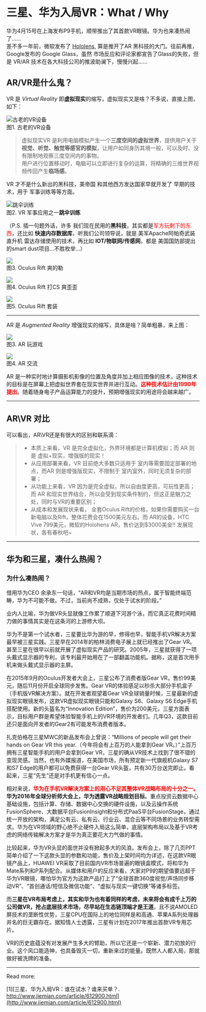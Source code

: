 # 三星、华为入局VR：What / Why

华为4月15号在上海发布P9手机，顺带推出了其首款VR眼镜。华为也来凑热闹了……  
差不多一年前，微软发布了 [Hololens][1], 算是推开了AR 黑科技的大门。往前再推，Google发布的 Google Glass，虽然 市场反应和评论家都宣告了Glass的失败，但是 VR/AR 技术在各大科技公司的推波助澜下，慢慢兴起……

## AR/VR是什么鬼？

VR 是 *Virtual Reality* 即**虚拟现实**的缩写，虚拟现实又是啥？不多说，直接上图，如下：

![古老的VR设备](http://7xsyqy.com2.z0.glb.clouddn.com/1-vr-1.jpeg)  
图1. 古老的VR设备

> 虚拟现实VR 是利用电脑模拟产生一个**三度空间的虚拟世界**，提供用户关于**视觉、听觉、触觉等感官的模拟**，让用户如同身历其境一般，可以及时、没有限制地观察三度空间内的事物。  
> 用户进行位置移动时，电脑可以立即进行复杂的运算，将精确的三维世界视频传回产生**临场感**。

VR 才不是什么新出的黑科技，美帝国 和其他西方发达国家早就开发了 早期的技术，用于 军事训练等等方面。

![跳伞训练](http://7xsyqy.com2.z0.glb.clouddn.com/1-240px-VR-Helm.jpg)  
图2. VR 军事应用之一**跳伞训练**

（P.S. 插一句题外话，许多 我们现在民用的**黑科技**，其实都是<font color="red">军方玩剩下的东西</font>，还比如  **快速内存数据库**，听我们公司领导说，就是 美军Apache阿帕奇武装直升机 雷达存储使用的技术，再比如 **IOT/物联网/传感网**，都是 美国国防部提出的smart dust项目...不胜枚举...）

![](http://7xsyqy.com2.z0.glb.clouddn.com/1-240px-VR-Helm-2.jpg)  
图3. Oculus Rift  爽的勒

![](http://7xsyqy.com2.z0.glb.clouddn.com/1-VR-4.jpg)   
图4. Oculus Rift 打CS 爽歪歪

![](http://7xsyqy.com2.z0.glb.clouddn.com/1-VR-5images.jpg)  
图5. Oculus Rift  套装


----  


AR 是 *Augmented Reality* 增强现实的缩写，具体是啥？简单粗暴，来上图：

![](http://7xsyqy.com2.z0.glb.clouddn.com/1-AR1.jpg)  
图3. AR 玩游戏

![](http://7xsyqy.com2.z0.glb.clouddn.com/1-AR-2.jpg)  
图4. AR 交流



AR 是一种实时地计算摄影机影像的位置及角度并加上相应图像的技术，这种技术的目标是在屏幕上把虚拟世界套在现实世界并进行互动。<font color="red">**这种技术估计由1990年提出**</font>。随着随身电子产品运算能力的提升，预期增强现实的用途将会越来越广。

----

## AR\VR 对比

可以看出，AR\VR还是有很大的区别和联系滴：  
>* 本质上来看，VR 是完全虚拟化，外界环境都是计算机模拟；而 AR 则是 虚拟+现实，增强版的现实！
>* 从应用部署来看，VR 目前绝大多数只适用于 室内等需要固定部署的地点，而AR 则是增强版现实，不限制于 室内室外，同时无须复杂的部署；
>* 从功能上来看，VR 因为是完全虚拟，所以自由度更高，可玩性更高；而 AR 和现实世界结合，所以会受到现实条件制约，但这正是魅力之处，同时与VR的重要区别；
>* 从成本和发展现状来看， 全套Oculus Rift的价格，如果你需要购买一台新电脑以及Rift，整体花费会在1500美元左右。而 AR的设备，HTC Vive 799美元，微软的Holohens AR，售价达到$3000美金!! 发展现状，各有春秋吧~


-----


## 华为和三星，凑什么热闹？


### 为什么凑热闹？

借用华为CEO 余承东一句话，“AR和VR均是当期市场的热点，属于智能终端范畴，华为不可能不做。不过，当前尚不成熟，仅处于试水的阶段。”

业内人比喻，华为做VR头显就像工作累了顺道下河游个泳，而它真正花费时间精力做的事情其实是在这条河的上游修大坝。

华为不是第一个试水者，三星要比华为游的早，修得也早，智能手机VR解决方案最早被三星实践。三星早在2014年的柏林消费电子展上就已经推出了Gear VR。甚至三星在很早以前就开展了虚拟现实产品的研究。2005年，三星就获得了一项头戴式显示器的专利，该专利最开始用在了一部翻盖功能机。据称，这是首次用手机来做头戴式显示器的主屏。

在2015年9月的Oculus开发者大会上，三星公布了消费者版Gear VR，售价99美元，随后11月份开启全球同步发售。Gear VR的体验感足以秒杀大部分手机盒子（手机版VR解决方案）。就在开发者观望着Gear VR全球销量时候，三星最新的虚拟现实眼镜发布，这款VR虚拟现实眼镜只能和Galaxy S6、Galaxy S6 Edge手机搭配使用。新的头盔名为“Innovation Edition”，售价为200美元，三星方面表示，目标用户群是希望体验智能手机上的VR环境的开发者们。几年Q3，这款目前还只是面向开发者的Gear2有可能发布消费者版本。

扎克伯格在三星MWC的新品发布会上曾说：“Millions of people will get their hands on Gear VR this year.（今年将会有上百万的人能拿到Gear VR。）”上百万拥有三星智能手机的用户会拿到Gear VR，三星的确从VR技术上找到了很不错的变现灵感。当然，也有外媒报道，在美国市场，所有预定新一代旗舰机Galaxy S7和S7 Edge的用户都可以免费获得一台Gear VR头盔，共有30万台送完即止。看起来，三星“先生”还是对手机更有信心一点。

相对来说，<font color="red">**华为在手机VR解决方案上的用心不足其整体VR战略布局的十分之一。</font>华为2016年全球分析师大会上，华为透露VR战略规划目标**。重点投资云数据中心基础设施，包括计算、存储、数据中心交换的硬件设施，以及云操作系统FusionSphere、大数据平台FusionInsight和分布式PaaS平台FusionStage，通过统一开放的架构，满足公有云、私有云、行业云、混合云等不同场景的业务转型需求。华为在VR领域的野心绝不止硬件入局这么简单，底层架构布局以及基于VR考虑的网络传输解决方案才是华为真正要花大力气做的事情。</font>

比较起来，华为VR头显的面世并没有掀起多大的风浪。发布会上，除了几页PPT简单介绍了一下这款头显的参数和功能，售价及上架时间均为详述，在这款VR眼镜产品上，HUAWEI VR采取了目前国内VR市场普遍的眼镜盒模式，将和华为Mate系列和P系列配合。从媒体和用户的反应来看，大家对P9的期望值要远超于华为VR眼镜，哪怕华为官方为这款产品打上了“全球首款360度视觉/声场同步移动VR”、“首创通话/短信及微信功能”、“虚拟与现实一键切换”等诸多标签。

而**三星在VR布局考虑上，其实和华为也有着同样的考虑，未来将会有成千上万的公司做VR，抢占底层技术市场，尽早站在生态链顶端才是王道**。且不说AMOLED屏技术的垄断性优势，三星CPU在国际上的地位同样是和高通、苹果A系列处理器并名的巨无霸存在。据知情人士透露，三星有计划在2017年推出首款VR专用芯片。

VR的历史底蕴没有对发展产生多大的臂助，所以它还是一个崭新、潜力初放的行业。这个风口能造神，也具备毁灭一切，重新来过的能量。既然人人都入局，那就做好被洗牌的准备。

-----
Read more:

[1][三星、华为入局VR：谁在试水？谁来买单？. http://www.jiemian.com/article/612900.html](http://www.jiemian.com/article/612900.html)

[1]: https://www.microsoft.com/microsoft-hololens/en-us "微软Hololens官方主页"

